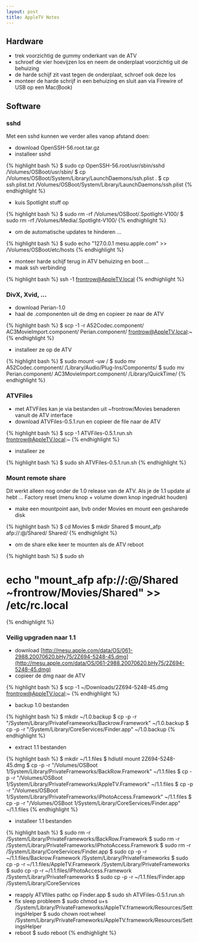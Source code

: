 ```yaml
---
layout: post
title: AppleTV Notes
---
```


## Hardware

* trek voorzichtig de gummy onderkant van de ATV
* schroef de vier hoevijzen los en neem de onderplaat voorzichtig uit de behuizing
* de harde schijf zit vast tegen de onderplaat, schroef ook deze los
* monteer de harde schrijf in een behuizing en sluit aan via Firewire of USB op een Mac(Book)

## Software

### sshd

Met een sshd kunnen we verder alles vanop afstand doen:

* download OpenSSH-56.root.tar.gz
* installeer sshd

{% highlight bash %}
 $ sudo cp OpenSSH-56.root/usr/sbin/sshd /Volumes/OSBoot/usr/sbin/
 $ cp /Volumes/OSBoot/System/Library/LaunchDaemons/ssh.plist .
 $ cp ssh.plist.txt /Volumes/OSBoot/System/Library/LaunchDaemons/ssh.plist 
{% endhighlight %}

* kuis Spotlight stuff op

{% highlight bash %}
 $ sudo rm -rf /Volumes/OSBoot/.Spotlight-V100/
 $ sudo rm -rf /Volumes/Media/.Spotlight-V100/
{% endhighlight %}

* om de automatische updates te hinderen ...

{% highlight bash %}
 $ sudo echo "127.0.0.1 mesu.apple.com" >> /Volumes/OSBoot/etc/hosts
{% endhighlight %}

* monteer harde schijf terug in ATV behuizing en boot ...
* maak ssh verbinding

{% highlight bash %}
 ssh -1 frontrow@AppleTV.local
{% endhighlight %}

### DivX, Xvid, ...

* download Perian-1.0
* haal de .componenten uit de dmg en copieer ze naar de ATV

{% highlight bash %}
 $ scp -1 -r A52Codec.component/ AC3MovieImport.component/ Perian.component/  frontrow@AppleTV.local:~
{% endhighlight %}

* installeer ze op de ATV

{% highlight bash %}
 $ sudo mount -uw /
 $ sudo mv A52Codec.component/ /Library/Audio/Plug-Ins/Components/
 $ sudo mv Perian.component/ AC3MovieImport.component/ /Library/QuickTime/
{% endhighlight %}

### ATVFiles

* met ATVFiles kan je via bestanden uit ~frontrow/Movies benaderen vanuit de ATV interface
* download ATVFiles-0.5.1.run en copieer de file naar de ATV

{% highlight bash %}
 $ scp -1 ATVFiles-0.5.1.run.sh frontrow@AppleTV.local:~
{% endhighlight %}

* installeer ze

{% highlight bash %}
 $ sudo sh ATVFiles-0.5.1.run.sh
{% endhighlight %}

### Mount remote share

Dit werkt alleen nog onder de 1.0 release van de ATV. Als je de 1.1 update al hebt ... Factory reset (menu knop + volume down knop ingedrukt houden)

* make een mountpoint aan, bvb onder Movies en mount een gesharede disk 

{% highlight bash %}
 $ cd Movies
 $ mkdir Shared
 $ mount_afp afp://<user>:<passwd>@<server>/Shared/ Shared/
{% endhighlight %}

* om de share elke keer te mounten als de ATV reboot

{% highlight bash %}
 $ sudo sh
 # echo "mount_afp afp://<user>:<passwd>@<server>/Shared ~frontrow/Movies/Shared" >> /etc/rc.local
{% endhighlight %}

### Veilig upgraden naar 1.1

* download [http://mesu.apple.com/data/OS/061-2988.20070620.bHy75/2Z694-5248-45.dmg](http://mesu.apple.com/data/OS/061-2988.20070620.bHy75/2Z694-5248-45.dmg)
* copieer de dmg naar de ATV

{% highlight bash %}
 $ scp -1 ~/Downloads/2Z694-5248-45.dmg frontrow@AppleTV.local:~
{% endhighlight %}

* backup 1.0 bestanden

{% highlight bash %}
 $ mkdir ~/1.0.backup
 $ cp -p -r "/System/Library/PrivateFrameworks/Backrow.Framework" ~/1.0.backup
 $ cp -p -r "/System/Library/CoreServices/Finder.app" ~/1.0.backup
{% endhighlight %}

* extract 1.1 bestanden

{% highlight bash %}
 $ mkdir ~/1.1.files
 $ hdiutil mount 2Z694-5248-45.dmg
 $ cp -p -r "/Volumes/OSBoot 1/System/Library/PrivateFrameworks/BackRow.Framework" ~/1.1.files
 $ cp -p -r "/Volumes/OSBoot 1/System/Library/PrivateFrameworks/AppleTV.Framework" ~/1.1.files
 $ cp -p -r "/Volumes/OSBoot 1/System/Library/PrivateFrameworks/iPhotoAccess.Framework" ~/1.1.files
 $ cp -p -r "/Volumes/OSBoot 1/System/Library/CoreServices/Finder.app" ~/1.1.files
{% endhighlight %}

* installeer 1.1 bestanden

{% highlight bash %}
 $ sudo rm -r /System/Library/PrivateFrameworks/BackRow.Framework
 $ sudo rm -r /System/Library/PrivateFrameworks/iPhotoAccess.Framework
 $ sudo rm -r /System/Library/CoreServices/Finder.app
 $ sudo cp -p -r ~/1.1.files/Backrow.Framework /System/Library/PrivateFrameworks
 $ sudo cp -p -r ~/1.1.files/AppleTV.Framework /System/Library/PrivateFrameworks
 $ sudo cp -p -r ~/1.1.files/iPhotoAccess.Framework /System/Library/PrivateFrameworks
 $ sudo cp -p -r ~/1.1.files/Finder.app /System/Library/CoreServices
* reapply ATVfiles pathc op Finder.app
 $ sudo sh ATVFiles-0.5.1.run.sh
* fix sleep probleem
 $ sudo chmod u+s /System/Library/PrivateFrameworks/AppleTV.framework/Resources/SettingsHelper
 $ sudo chown root:wheel /System/Library/PrivateFrameworks/AppleTV.framework/Resources/SettingsHelper
* reboot
 $ sudo reboot
{% endhighlight %}
